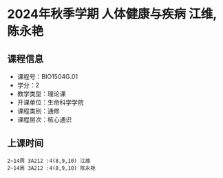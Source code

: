 # 2024年秋季学期 人体健康与疾病 江维, 陈永艳






## 课程信息

- 课程号：BIO1504G.01
- 学分：2
- 教学类型：理论课
- 开课单位：生命科学学院
- 课程类别：通修
- 课程层次：核心通识

## 上课时间

```
2~14周 3A212 :4(8,9,10) 江维
2~14周 3A212 :4(8,9,10) 陈永艳
```

